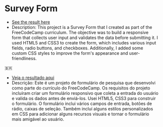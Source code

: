 # Survey Form

- [See the result here](#)
- Description: This project is a Survey Form that I created as part of the FreeCodeCamp curriculum. The objective was to build a responsive form that collects user input and validates the data before submitting it. I used HTML5 and CSS3 to create the form, which includes various input fields, radio buttons, and checkboxes. Additionally, I added some custom CSS styles to improve the form's appearance and user-friendliness.

:brazil:
- [Veja o resultado aqui](#)
- Descrição: Este é um projeto de formulário de pesquisa que desenvolvi como parte do currículo do FreeCodeCamp. Os requisitos do projeto incluíram criar um formulário responsivo que coleta a entrada do usuário e valida os dados antes de enviá-los. Usei HTML5, CSS3 para construir o formulário. O formulário inclui vários campos de entrada, botões de rádio, caixas de seleção. Também incluí alguns estilos personalizados em CSS para adicionar alguns recursos visuais e tornar o formulário mais amigável ao usuário.
